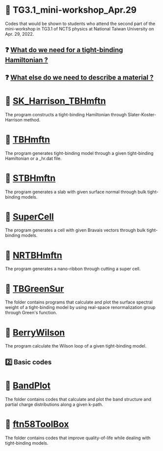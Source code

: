 # :compass: TG3.1_mini-workshop_Apr.29

Codes that would be shown to students who attend the second part of the mini-workshop in TG3.1 of NCTS physics at National Taiwan University on Apr. 29, 2022.

## ❓ [What do we need for a tight-binding Hamiltonian ?](./Tight-Binding-Model.pdf)

## ❓ [What else do we need to describe a material ?](./Info-for-material.pdf)

# 📁 [SK_Harrison_TBHmftn](./SK_Harrison_TBHmftn)

The program constructs a tight-binding Hamiltonian through Slater-Koster-Harrison method.

# 📁 [TBHmftn](./TBHmftn)

The program generates tight-binding model through a given tight-binding Hamiltonian or a _hr.dat file.

# 📁 [STBHmftn](./STBHmftn)

The program generates a slab with given surface normal through bulk tight-binding models.

# 📁 [SuperCell](./SuperCell/)

The program generates a cell with given Bravais vectors through bulk tight-binding models.

# 📁 [NRTBHmftn](./NRTBHmftn/)

The program generates a nano-ribbon through cutting a super cell.

# 📂 [TBGreenSur](./TBGreenSur)

The folder contains programs that calculate and plot the surface spectral weight of a tight-binding model by using real-space renormalization group through Green's function.

# 📂 [BerryWilson](./BerryWilson/)

The program calculate the Wilson loop of a given tight-binding model.

## :two: Basic codes

# 📂 [BandPlot](./BandPlot)

The folder contains codes that calculate and plot the band structure and partial charge distributions along a given k-path.

# 🧰 [ftn58ToolBox](./ftn58ToolBox)

The folder contains codes that improve quality-of-life while dealing with tight-binding models.
